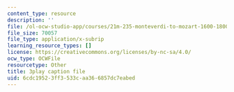 ```yaml
---
content_type: resource
description: ''
file: /ol-ocw-studio-app/courses/21m-235-monteverdi-to-mozart-1600-1800-fall-2013/6cdc19523ff3533caa366857dc7eabed_itLh_yWsOX0.vtt
file_size: 70057
file_type: application/x-subrip
learning_resource_types: []
license: https://creativecommons.org/licenses/by-nc-sa/4.0/
ocw_type: OCWFile
resourcetype: Other
title: 3play caption file
uid: 6cdc1952-3ff3-533c-aa36-6857dc7eabed
---
```

